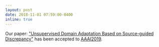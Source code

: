 ```yaml
---
layout: post
date: 2018-11-01 07:59:00-0400
inline: true
---
```


Our paper: ["Unsupervised Domain Adaptation Based on Source-guided Discrepancy"](https://arxiv.org/abs/1809.03839) has been accepted to [AAAI2019](https://aaai.org/Conferences/AAAI-19/).
